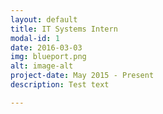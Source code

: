 ```yaml
---
layout: default
title: IT Systems Intern
modal-id: 1
date: 2016-03-03
img: blueport.png
alt: image-alt
project-date: May 2015 - Present
description: Test text

---
```


